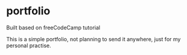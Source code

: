 # portfolio
Built based on freeCodeCamp tutorial

This is a simple portfolio, not planning to send it anywhere, just for my personal practise.
